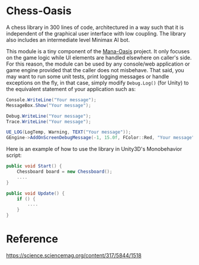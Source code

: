 # Chess-Oasis

A chess library in 300 lines of code, architectured in a way such that it is independent of the graphical user interface with low coupling. The library also includes an intermediate level Minimax AI bot.

This module is a tiny component of the [Mana-Oasis](https://github.com/neo-mashiro/Mana-Oasis) project. It only focuses on the game logic while UI elements are handled elsewhere on caller's side. For this reason, the module can be used by any console/web application or game engine provided that the caller does not misbehave. That said, you may want to run some unit tests, print logging messages or handle exceptions on the fly, in that case, simply modify `Debug.Log()` (for Unity) to the equivalent statement of your application such as:

```c#
Console.WriteLine("Your message");
MessageBox.Show("Your message");

Debug.WriteLine("Your message");
Trace.WriteLine("Your message");

UE_LOG(LogTemp, Warning, TEXT("Your message"));
GEngine->AddOnScreenDebugMessage(-1, 15.0f, FColor::Red, "Your message");
```

Here is an example of how to use the library in Unity3D's Monobehavior script:

```c#
public void Start() {
    Chessboard board = new Chessboard();
    ....
}

public void Update() {
    if () {
        ....
    }
}
```




# Reference

https://science.sciencemag.org/content/317/5844/1518
